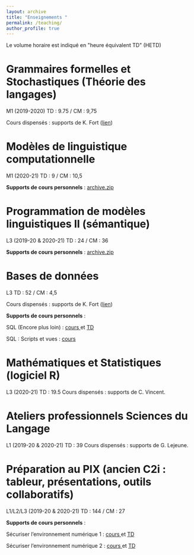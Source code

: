 ```yaml
---
layout: archive
title: "Enseignements "
permalink: /teaching/
author_profile: true
---
```


Le volume horaire est indiqué en "heure équivalent TD" (HETD)

Grammaires formelles et Stochastiques (Théorie des langages)
=====
M1 (2019-2020) TD : 9.75 / CM : 9,75

Cours dispensés : supports de K. Fort (<a href="https://members.loria.fr/KFort/teaching/sorbonne/">lien</a>)

Modèles de linguistique computationnelle
=====
M1 (2020-21) TD : 9 / CM : 10,5


**Supports de cours personnels** : <a href="/assets/cours/PROG_M1.zip">archive.zip</a> 

Programmation de modèles linguistiques II (sémantique)
=====
L3 (2019-20 & 2020-21) TD : 24 / CM : 36

**Supports de cours personnels** : 
 <a href="/assets/cours/PROG-L3_2019_MILLOUR.zip">archive.zip</a> 



Bases de données
=====
L3 TD : 52 / CM : 4,5

Cours dispensés : supports de K. Fort (<a href="https://members.loria.fr/KFort/teaching/sorbonne/">lien</a>)

**Supports de cours personnels** : 

SQL (Encore plus loin) : <a href="/assets/cours/BasesDeDonn%C3%A9es_SQL_EncorePlusLoin.pdf"> cours </a> et <a href="/assets/cours/PIX_TD4_2020_MILLOUR.odp"> TD </a>   

SQL : Scripts et vues : <a href="/assets/cours/BasesDeDonn%C3%A9es_SQL_scripts.pdf"> cours </a> 

Mathématiques et Statistiques (logiciel R)
=====
L3 (2020-21) TD : 19.5
Cours dispensés : supports de C. Vincent.

Ateliers professionnels Sciences du Langage 
=====
L1 (2019-20 & 2020-21) TD : 39
Cours dispensés : supports de G. Lejeune.



Préparation au PIX (ancien C2i : tableur, présentations, outils collaboratifs)
=====
L1/L2/L3 (2019-20 & 2020-21) TD : 144 / CM : 27

**Supports de cours personnels** : 

Sécuriser l’environnement numérique 1 : <a href="/assets/cours/PIX_CM4_2020_MILLOUR.odp"> cours </a> et <a href="/assets/cours/PIX_TD4_2020_MILLOUR.odp"> TD </a>   

Sécuriser l’environnement numérique 2 : <a href="/assets/cours/PIX_CM5_2020_MILLOUR.odp"> cours </a> et <a href="/assets/cours/PIX_TD5_2020_MILLOUR.odp"> TD </a>   


<!-- {% include base_path %}
{% for post in site.teaching reversed %}
  {% include archive-single.html %}
{% endfor %} -->
